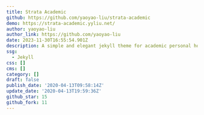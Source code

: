 ```yaml
---
title: Strata Academic
github: https://github.com/yaoyao-liu/strata-academic
demo: https://strata-academic.yyliu.net/
author: yaoyao-liu
author_link: https://github.com/yaoyao-liu
date: 2023-11-30T16:55:54.901Z
description: A simple and elegant jekyll theme for academic personal homepage
ssg:
  - Jekyll
css: []
cms: []
category: []
draft: false
publish_date: '2020-04-13T09:58:14Z'
update_date: '2020-04-13T19:59:36Z'
github_star: 15
github_fork: 11
---
```

